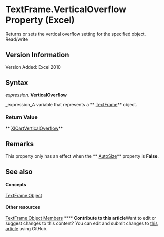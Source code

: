 
# TextFrame.VerticalOverflow Property (Excel)

Returns or sets the vertical overflow setting for the specified object. Read/write


## Version Information

Version Added: Excel 2010 


## Syntax

 _expression_. **VerticalOverflow**

 _expression_A variable that represents a  ** [TextFrame](4a6d2201-84b8-d83a-cc13-703da047815e.md)** object.


### Return Value

 ** [XlOartVerticalOverflow](af5196c6-6753-a9c8-bed3-a143690c0a63.md)**


## Remarks

This property only has an effect when the  ** [AutoSize](bf434f76-5749-8163-f737-b3bd624092d5.md)** property is **False**.


## See also


#### Concepts


 [TextFrame Object](4a6d2201-84b8-d83a-cc13-703da047815e.md)
#### Other resources


 [TextFrame Object Members](299ac22a-bf3d-11ca-90e8-a05d52a760d4.md)
****   **Contribute to this article**Want to edit or suggest changes to this content? You can edit and submit changes to  [this article](https://github.com/jhershey00/VBA_Excel_Test/OpenXMLCon/articles/a516ed25-e555-e00b-1a0f-61a5ac5954af.md) using GitHub.

